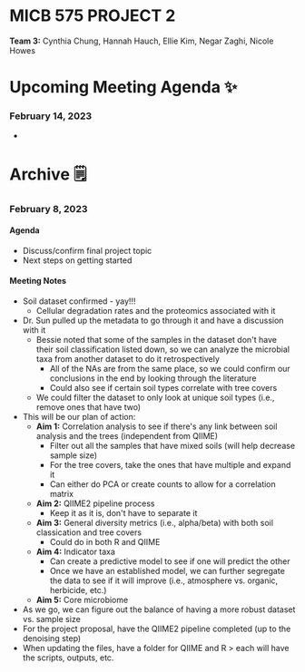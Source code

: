 # MICB 575 PROJECT 2
**Team 3:** Cynthia Chung, Hannah Hauch, Ellie Kim, Negar Zaghi, Nicole Howes

# Upcoming Meeting Agenda ✨
### February 14, 2023
* 

# Archive 🗒️
### February 8, 2023
#### Agenda
* Discuss/confirm final project topic
* Next steps on getting started
#### Meeting Notes
* Soil dataset confirmed - yay!!!
  * Cellular degradation rates and the proteomics associated with it
* Dr. Sun pulled up the metadata to go through it and have a discussion with it
  * Bessie noted that some of the samples in the dataset don't have their soil classification listed down, so we can analyze the microbial taxa from another dataset to do it retrospectively
    * All of the NAs are from the same place, so we could confirm our conclusions in the end by looking through the literature
    * Could also see if certain soil types correlate with tree covers
  * We could filter the dataset to only look at unique soil types (i.e., remove ones that have two)
* This will be our plan of action:
  * **Aim 1:** Correlation analysis to see if there's any link between soil analysis and the trees (independent from QIIME)
    * Filter out all the samples that have mixed soils (will help decrease sample size)
    * For the tree covers, take the ones that have multiple and expand it
    * Can either do PCA or create counts to allow for a correlation matrix
  * **Aim 2:** QIIME2 pipeline process
    * Keep it as it is, don't have to separate it
  * **Aim 3:** General diversity metrics (i.e., alpha/beta) with both soil classication and tree covers
    * Could do in both R and QIIME
  * **Aim 4:** Indicator taxa
    * Can create a predictive model to see if one will predict the other
    * Once we have an established model, we can further segregate the data to see if it will improve (i.e., atmosphere vs. organic, herbicide, etc.)
  * **Aim 5:** Core microbiome
* As we go, we can figure out the balance of having a more robust dataset vs. sample size
* For the project proposal, have the QIIME2 pipeline completed (up to the denoising step)
* When updating the files, have a folder for QIIME and R > each will have the scripts, outputs, etc. 
